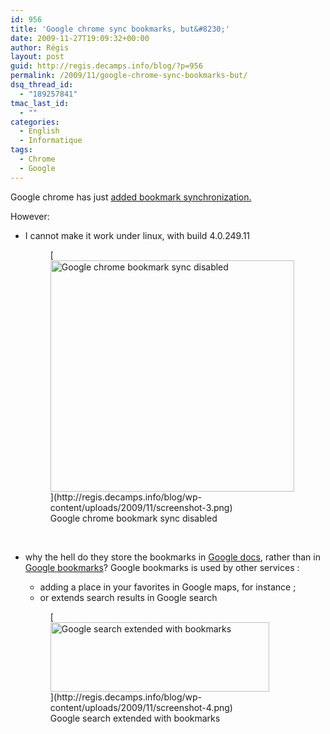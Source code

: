 ```yaml
---
id: 956
title: 'Google chrome sync bookmarks, but&#8230;'
date: 2009-11-27T19:09:32+00:00
author: Régis
layout: post
guid: http://regis.decamps.info/blog/?p=956
permalink: /2009/11/google-chrome-sync-bookmarks-but/
dsq_thread_id:
  - "189257841"
tmac_last_id:
  - ""
categories:
  - English
  - Informatique
tags:
  - Chrome
  - Google
---
```

Google chrome has just [added bookmark synchronization.](http://www.chromeplugins.org/chrome/google-chrome-bookmarks-sync-feature/) 

However:

  * I cannot make it work under linux, with build 4.0.249.11
  
    <figure id="attachment_957" style="width: 390px" class="wp-caption alignleft">[<img src="http://regis.decamps.info/blog/wp-content/uploads/2009/11/screenshot-3.png" alt="Google chrome bookmark sync disabled" title="Wrench menu" width="390" height="370" class="size-full wp-image-957" srcset="http://regis.decamps.info/blog/wp-content/uploads/2009/11/screenshot-3.png 390w, http://regis.decamps.info/blog/wp-content/uploads/2009/11/screenshot-3-350x332.png 350w" sizes="(max-width: 390px) 100vw, 390px" />](http://regis.decamps.info/blog/wp-content/uploads/2009/11/screenshot-3.png)<figcaption class="wp-caption-text">Google chrome bookmark sync disabled</figcaption></figure><br clear="all" />
  * why the hell do they store the bookmarks in [Google docs](http://docs.google.com/), rather than in [Google bookmarks](http://www.google.com/bookmarks/)? Google bookmarks is used by other services : 
      * adding a place in your favorites in Google maps, for instance ; 
      * or extends search results in Google search
    <figure id="attachment_959" style="width: 350px" class="wp-caption alignleft">[<img src="http://regis.decamps.info/blog/wp-content/uploads/2009/11/screenshot-4-350x111.png" alt="Google search extended with bookmarks" title="Google search extended with bookmarks" width="350" height="111" class="size-medium wp-image-959" srcset="http://regis.decamps.info/blog/wp-content/uploads/2009/11/screenshot-4-350x111.png 350w, http://regis.decamps.info/blog/wp-content/uploads/2009/11/screenshot-4.png 677w" sizes="(max-width: 350px) 100vw, 350px" />](http://regis.decamps.info/blog/wp-content/uploads/2009/11/screenshot-4.png)<figcaption class="wp-caption-text">Google search extended with bookmarks</figcaption></figure> </ul>